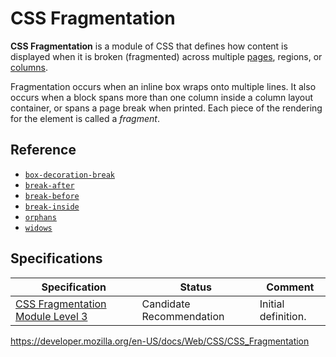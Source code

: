 # CSS Fragmentation

**CSS Fragmentation** is a module of CSS that defines how content is displayed when it is broken (fragmented) across multiple [pages](https://developer.mozilla.org/en-US/docs/Web/CSS/Paged_Media), regions, or [columns](css_columns).

Fragmentation occurs when an inline box wraps onto multiple lines. It also occurs when a block spans more than one column inside a column layout container, or spans a page break when printed. Each piece of the rendering for the element is called a _fragment_.

## Reference

- [`box-decoration-break`](box-decoration-break)
- [`break-after`](break-after)
- [`break-before`](break-before)
- [`break-inside`](break-inside)
- [`orphans`](orphans)
- [`widows`](widows)

## Specifications

<table><thead><tr class="header"><th>Specification</th><th>Status</th><th>Comment</th></tr></thead><tbody><tr class="odd"><td><a href="https://drafts.csswg.org/css-break-3/">CSS Fragmentation Module Level 3</a></td><td><span class="spec-cr">Candidate Recommendation</span></td><td>Initial definition.</td></tr></tbody></table>

<a href="https://developer.mozilla.org/en-US/docs/Web/CSS/CSS_Fragmentation" class="_attribution-link">https://developer.mozilla.org/en-US/docs/Web/CSS/CSS_Fragmentation</a>

